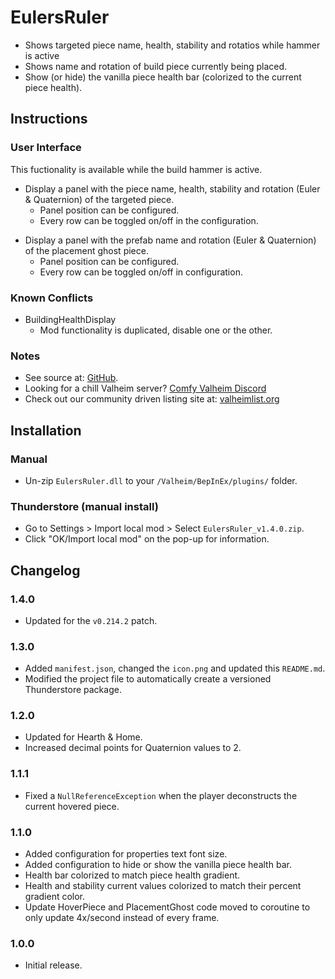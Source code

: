 # EulersRuler

  * Shows targeted piece name, health, stability and rotatios while hammer is active
  * Shows name and rotation of build piece currently being placed.
  * Show (or hide) the vanilla piece health bar (colorized to the current piece health).

## Instructions

### User Interface

This fuctionality is available while the build hammer is active.

  * Display a panel with the piece name, health, stability and rotation (Euler & Quaternion) of the targeted piece.
    * Panel position can be configured.
    * Every row can be toggled on/off in the configuration.

  - Display a panel with the prefab name and rotation (Euler & Quaternion) of the placement ghost piece.
    - Panel position can be configured.
    - Every row can be toggled on/off in configuration.

### Known Conflicts

  * BuildingHealthDisplay
    * Mod functionality is duplicated, disable one or the other.

### Notes

  * See source at: [GitHub](https://github.com/redseiko/ComfyMods/tree/main/EulersRuler).
  * Looking for a chill Valheim server? [Comfy Valheim Discord](https://discord.gg/ameHJz5PFk)
  * Check out our community driven listing site at: [valheimlist.org](https://valheimlist.org/)

## Installation

### Manual

  * Un-zip `EulersRuler.dll` to your `/Valheim/BepInEx/plugins/` folder.

### Thunderstore (manual install)

  * Go to Settings > Import local mod > Select `EulersRuler_v1.4.0.zip`.
  * Click "OK/Import local mod" on the pop-up for information.

## Changelog

### 1.4.0

  * Updated for the `v0.214.2` patch.

### 1.3.0

  * Added `manifest.json`, changed the `icon.png` and updated this `README.md`.
  * Modified the project file to automatically create a versioned Thunderstore package.

### 1.2.0

  * Updated for Hearth & Home.
  * Increased decimal points for Quaternion values to 2.

### 1.1.1

  * Fixed a `NullReferenceException` when the player deconstructs the current hovered piece.

### 1.1.0

  * Added configuration for properties text font size.
  * Added configuration to hide or show the vanilla piece health bar.
  * Health bar colorized to match piece health gradient.
  * Health and stability current values colorized to match their percent gradient color.
  * Update HoverPiece and PlacementGhost code moved to coroutine to only update 4x/second instead of every frame.

### 1.0.0

  * Initial release.
